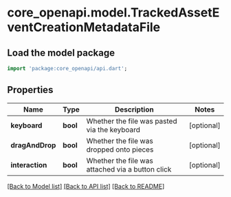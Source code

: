 # core_openapi.model.TrackedAssetEventCreationMetadataFile

## Load the model package
```dart
import 'package:core_openapi/api.dart';
```

## Properties
Name | Type | Description | Notes
------------ | ------------- | ------------- | -------------
**keyboard** | **bool** | Whether the file was pasted via the keyboard | [optional] 
**dragAndDrop** | **bool** | Whether the file was dropped onto pieces | [optional] 
**interaction** | **bool** | Whether the file was attached via a button click | [optional] 

[[Back to Model list]](../README.md#documentation-for-models) [[Back to API list]](../README.md#documentation-for-api-endpoints) [[Back to README]](../README.md)


